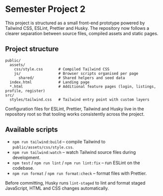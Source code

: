 # Semester Project 2

This project is structured as a small front-end prototype powered by Tailwind CSS, ESLint, Prettier and Husky. The repository now follows a clearer separation between source files, compiled assets and static pages.

## Project structure

```
public/
  assets/
    css/style.css       # Compiled Tailwind CSS
    js/                 # Browser scripts organised per page
      shared/           # Shared helpers and seed data
  index.html            # Landing page
  *.html                # Additional feature pages (login, listings, profile, register)
src/
  styles/tailwind.css   # Tailwind entry point with custom layers
```

Configuration files for ESLint, Prettier, Tailwind and Husky live in the repository root so that tooling works consistently across the project.

## Available scripts

- `npm run tailwind:build` – compile Tailwind to `public/assets/css/style.css`.
- `npm run tailwind:watch` – watch Tailwind source files during development.
- `npm test` / `npm run lint` / `npm run lint:fix` – run ESLint on the codebase.
- `npm run format` / `npm run format:check` – format files with Prettier.

Before committing, Husky runs `lint-staged` to lint and format staged JavaScript, HTML and CSS changes automatically.
